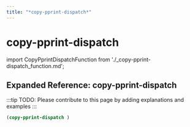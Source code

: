 ```yaml
---
title: "*copy-pprint-dispatch*"
---
```


# copy-pprint-dispatch

import CopyPprintDispatchFunction from './_copy-pprint-dispatch_function.md';

<CopyPprintDispatchFunction />

## Expanded Reference: copy-pprint-dispatch

:::tip
TODO: Please contribute to this page by adding explanations and examples
:::

```lisp
(copy-pprint-dispatch )
```
